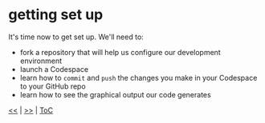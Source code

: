 # getting set up

It's time now to get set up. We'll need to:

- fork a repository that will help us configure our development environment
- launch a Codespace
- learn how to `commit` and `push` the changes you make in your Codespace to your GitHub repo
- learn how to see the graphical output our code generates

[<<](guide_005.md) | [>>](guide_007.md) | [ToC](toc.md)
